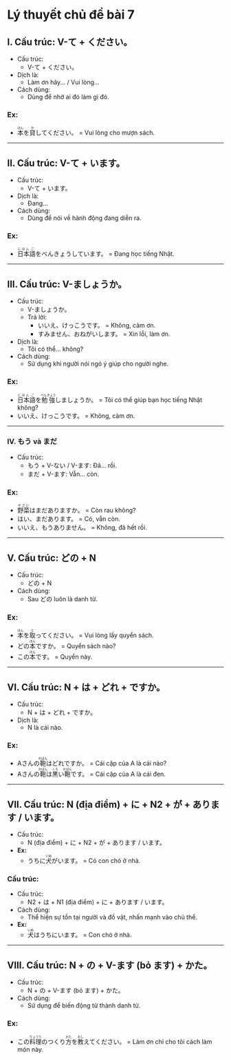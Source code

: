 # Lý thuyết chủ đề bài 7

## I. Cấu trúc: V-て + ください。
- Cấu trúc:
  - V-て + ください。
- Dịch là:
  - Làm ơn hãy... / Vui lòng...
- Cách dùng:
  - Dùng để nhờ ai đó làm gì đó.

### Ex:
- <ruby>本<rt>ほん</rt></ruby>を<ruby>貸<rt>か</rt></ruby>してください。 = Vui lòng cho mượn sách.

---

## II. Cấu trúc: V-て + います。
- Cấu trúc:
  - V-て + います。
- Dịch là:
  - Đang...
- Cách dùng:
  - Dùng để nói về hành động đang diễn ra.

### Ex:
- <ruby>日本<rt>にほん</rt></ruby><ruby>語<rt>ご</rt></ruby>を<ruby>べんきょうしています。 = Đang học tiếng Nhật.

---

## III. Cấu trúc: V-ましょうか。
- Cấu trúc:
  - V-ましょうか。
  - Trả lời:
    - いいえ、けっこうです。 = Không, cảm ơn.
    - すみません、おねがいします。 = Xin lỗi, làm ơn.
- Dịch là:
  - Tôi có thể... không?
- Cách dùng:
  - Sử dụng khi người nói ngỏ ý giúp cho người nghe.

### Ex:
- <ruby>日本<rt>にほん</rt></ruby><ruby>語<rt>ご</rt></ruby>を<ruby>勉強<rt>べんきょう</rt></ruby>しましょうか。 = Tôi có thể giúp bạn học tiếng Nhật không?
- いいえ、けっこうです。 = Không, cảm ơn.

---

### IV. もう và まだ
- Cấu trúc:
  - もう + V-ない / V-ます: Đã... rồi.
  - まだ + V-ます: Vẫn... còn.

### Ex:
- <ruby>野菜<rt>やさい</rt></ruby>はまだありますか。 = Còn rau không?
- はい、まだあります。 = Có, vẫn còn.
- いいえ、もうありません。 = Không, đã hết rồi.

---

## V. Cấu trúc: どの + N
- Cấu trúc:
  - どの + N
- Cách dùng:
  - Sau どの luôn là danh từ.

### Ex:
- <ruby>本<rt>ほん</rt></ruby>を<ruby>取<rt>と</rt></ruby>ってください。 = Vui lòng lấy quyển sách.
- どの<ruby>本<rt>ほん</rt></ruby>ですか。 = Quyển sách nào?
- この<ruby>本<rt>ほん</rt></ruby>です。 = Quyển này.

---

## VI. Cấu trúc: N + は + どれ + ですか。
- Cấu trúc:
  - N + は + どれ + ですか。
- Dịch là:
  - N là cái nào.

### Ex:
- Aさんの<ruby>鞄<rt>かばん</rt></ruby>はどれですか。 = Cái cặp của A là cái nào?
- Aさんの<ruby>鞄<rt>かばん</rt></ruby>は<ruby>黒<rt>くろ</rt></ruby>い<ruby>鞄<rt>かばん</rt></ruby>です。 = Cái cặp của A là cái đen.

---

## VII. Cấu trúc: N (địa điểm) + に + N2 + が + あります / います。
- Cấu trúc:
  - N (địa điểm) + に + N2 + が + あります / います。
- __Ex:__
  - うちに<ruby>犬<rt>いぬ</rt></ruby>がいます。 = Có con chó ở nhà.

### Cấu trúc:
- Cấu trúc:
  - N2 + は + N1 (địa điểm) + に + あります / います。
- Cách dùng:
  - Thể hiện sự tồn tại người và đồ vật, nhấn mạnh vào chủ thể.
- __Ex:__
  - <ruby>犬<rt>いぬ</rt></ruby>はうちにいます。 = Con chó ở nhà.


---

## VIII. Cấu trúc: N + の + V-ます (bỏ ます) + かた。
- Cấu trúc:
  - N + の + V-ます (bỏ ます) + かた。
- Cách dùng:
  - Sử dụng để biến động từ thành danh từ.

### Ex:
- この<ruby>料理<rt>りょうり</rt></ruby>のつくり<ruby>方<rt>かた</rt></ruby>を<ruby>教<rt>おし</rt></ruby>えてください。 = Làm ơn chỉ cho tôi cách làm món này.